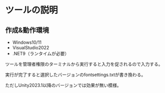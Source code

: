 ﻿# ツールの説明

## 作成&動作環境

* Windows10/11
* VisualStudio2022
* .NET9（ランタイムが必要）



ツールを管理者権限のターミナルから実行すると入力を促されるので入力する。

実行が完了すると選択したバージョンのfontsettings.txtが書き換わる。



ただしUnity2023.1以降のバージョンでは効果が無い模様。

